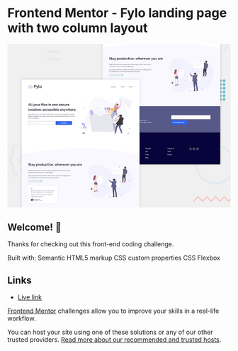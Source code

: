 # Frontend Mentor - Fylo landing page with two column layout

![Design preview for the Fylo landing page with two column layout challenge](./design/desktop-preview.jpg)

## Welcome! 👋

Thanks for checking out this front-end coding challenge.

Built with:
Semantic HTML5 markup
CSS custom properties
CSS Flexbox

## Links

- [Live link](https://theresahb.github.io/fylo-landing-page-with-two-column-layout/)

[Frontend Mentor](https://www.frontendmentor.io) challenges allow you to improve your skills in a real-life workflow.

You can host your site using one of these solutions or any of our other trusted providers. [Read more about our recommended and trusted hosts](https://medium.com/frontend-mentor/frontend-mentor-trusted-hosting-providers-bf000dfebe).
